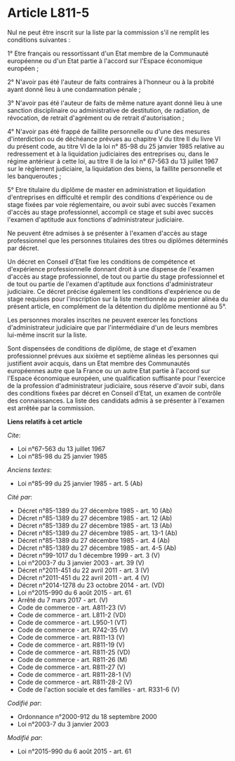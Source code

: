 # Article L811-5

Nul ne peut être inscrit sur la liste par la commission s'il ne remplit les conditions suivantes : 

1° Etre français ou ressortissant d'un Etat membre de la Communauté européenne ou d'un Etat partie à l'accord sur l'Espace
économique européen ; 

2° N'avoir pas été l'auteur de faits contraires à l'honneur ou à la probité ayant donné lieu à une condamnation pénale ; 

3° N'avoir pas été l'auteur de faits de même nature ayant donné lieu à une sanction disciplinaire ou administrative de
destitution, de radiation, de révocation, de retrait d'agrément ou de retrait d'autorisation ; 

4° N'avoir pas été frappé de faillite personnelle ou d'une des mesures d'interdiction ou de déchéance prévues au chapitre V
du titre II du livre VI du présent code, au titre VI de la loi n° 85-98 du 25 janvier 1985 relative au redressement et à la
liquidation judiciaires des entreprises ou, dans le régime antérieur à cette loi, au titre II de la loi n° 67-563 du 13
juillet 1967 sur le règlement judiciaire, la liquidation des biens, la faillite personnelle et les banqueroutes ; 

5° Etre titulaire du diplôme de master en administration et liquidation d'entreprises en difficulté et remplir des conditions
d'expérience ou de stage fixées par voie réglementaire, ou avoir subi avec succès l'examen d'accès au stage professionnel,
accompli ce stage et subi avec succès l'examen d'aptitude aux fonctions d'administrateur judiciaire. 

Ne peuvent être admises à se présenter à l'examen d'accès au stage professionnel que les personnes titulaires des titres ou
diplômes déterminés par décret. 

Un décret en Conseil d'Etat fixe les conditions de compétence et d'expérience professionnelle donnant droit à une dispense de
l'examen d'accès au stage professionnel, de tout ou partie du stage professionnel et de tout ou partie de l'examen d'aptitude
aux fonctions d'administrateur judiciaire. Ce décret précise également les conditions d'expérience ou de stage requises pour
l'inscription sur la liste mentionnée au premier alinéa du présent article, en complément de la détention du diplôme
mentionné au 5°.

Les personnes morales inscrites ne peuvent exercer les fonctions d'administrateur judiciaire que par l'intermédiaire d'un de
leurs membres lui-même inscrit sur la liste. 

Sont dispensées de conditions de diplôme, de stage et d'examen professionnel prévues aux sixième et septième alinéas les
personnes qui justifient avoir acquis, dans un Etat membre des Communautés européennes autre que la France ou un autre Etat
partie à l'accord sur l'Espace économique européen, une qualification suffisante pour l'exercice de la profession
d'administrateur judiciaire, sous réserve d'avoir subi, dans des conditions fixées par décret en Conseil d'Etat, un examen de
contrôle des connaissances. La liste des candidats admis à se présenter à l'examen est arrêtée par la commission.

**Liens relatifs à cet article**

_Cite_:

  - Loi n°67-563 du 13 juillet 1967
  - Loi n°85-98 du 25 janvier 1985

_Anciens textes_:

  - Loi n°85-99 du 25 janvier 1985 - art. 5 (Ab)

_Cité par_:

  - Décret n°85-1389 du 27 décembre 1985 - art. 10 (Ab)
  - Décret n°85-1389 du 27 décembre 1985 - art. 12 (Ab)
  - Décret n°85-1389 du 27 décembre 1985 - art. 13 (Ab)
  - Décret n°85-1389 du 27 décembre 1985 - art. 13-1 (Ab)
  - Décret n°85-1389 du 27 décembre 1985 - art. 4 (Ab)
  - Décret n°85-1389 du 27 décembre 1985 - art. 4-5 (Ab)
  - Décret n°99-1017 du 1 décembre 1999 - art. 3 (V)
  - Loi n°2003-7 du 3 janvier 2003 - art. 39 (V)
  - Décret n°2011-451 du 22 avril 2011 - art. 3 (V)
  - Décret n°2011-451 du 22 avril 2011 - art. 4 (V)
  - Décret n°2014-1278 du 23 octobre 2014 - art. (VD)
  - Loi n°2015-990 du 6 août 2015 - art. 61
  - Arrêté du 7 mars 2017 - art. (V)
  - Code de commerce - art. A811-23 (V)
  - Code de commerce - art. L811-2 (VD)
  - Code de commerce - art. L950-1 (VT)
  - Code de commerce - art. R742-35 (V)
  - Code de commerce - art. R811-13 (V)
  - Code de commerce - art. R811-19 (V)
  - Code de commerce - art. R811-25 (VD)
  - Code de commerce - art. R811-26 (M)
  - Code de commerce - art. R811-27 (V)
  - Code de commerce - art. R811-28-1 (V)
  - Code de commerce - art. R811-28-2 (V)
  - Code de l'action sociale et des familles - art. R331-6 (V)

_Codifié par_:

  - Ordonnance n°2000-912 du 18 septembre 2000
  - Loi n°2003-7 du 3 janvier 2003

_Modifié par_:

  - Loi n°2015-990 du 6 août 2015 - art. 61
